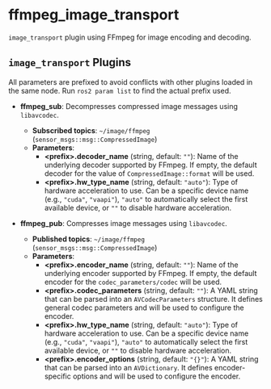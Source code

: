 # ffmpeg_image_transport

`image_transport` plugin using FFmpeg for image encoding and decoding.

## `image_transport` Plugins

All parameters are prefixed to avoid conflicts with other plugins loaded in the same node. Run `ros2 param list` to find the actual prefix used.

* **ffmpeg_sub**: Decompresses compressed image messages using `libavcodec`.
  * **Subscribed topics**: `~/image/ffmpeg` (`sensor_msgs::msg::CompressedImage`)
  * **Parameters**:
    * **\<prefix>.decoder_name** (string, default: `""`): Name of the underlying decoder supported by FFmpeg. If empty, the default decoder for the value of `CompressedImage::format` will be used.
    * **\<prefix>.hw_type_name** (string, default: `"auto"`): Type of hardware acceleration to use. Can be a specific device name (e.g., `"cuda"`, `"vaapi"`), `"auto"` to automatically select the first available device, or `""` to disable hardware acceleration.

* **ffmpeg_pub**: Compresses image messages using `libavcodec`.
  * **Published topics**: `~/image/ffmpeg` (`sensor_msgs::msg::CompressedImage`)
  * **Parameters**:
    * **\<prefix>.encoder_name** (string, default: `""`): Name of the underlying encoder supported by FFmpeg. If empty, the default encoder for the `codec_parameters/codec` will be used.
    * **\<prefix>.codec_parameters** (string, default: `""`): A YAML string that can be parsed into an `AVCodecParameters` structure. It defines general codec parameters and will be used to configure the encoder.
    * **\<prefix>.hw_type_name** (string, default: `"auto"`): Type of hardware acceleration to use. Can be a specific device name (e.g., `"cuda"`, `"vaapi"`), `"auto"` to automatically select the first available device, or `""` to disable hardware acceleration.
    * **\<prefix>.encoder_options** (string, default: `"{}"`): A YAML string that can be parsed into an `AVDictionary`. It defines encoder-specific options and will be used to configure the encoder.